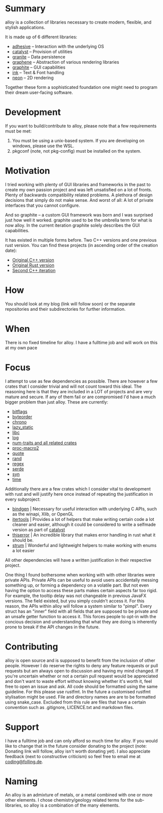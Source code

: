 # Summary
alloy is a collection of libraries necessary to create modern, flexible, and stylish applications.

It is made up of 6 different libraries:
- [adhesive](https://github.com/Folling/adhesive) – Interaction with the underlying OS
- [catalyst](https://github.com/Folling/catalyst) – Provision of utilities
- [granite](https://github.com/Folling/granite) – Data persistence
- [graphene](https://github.com/Folling/graphene) – Abstraction of various rendering libraries
- [graphite](https://github.com/Folling/graphite) – GUI capabilities
- [ink](https://github.com/Folling/ink) – Text & Font handling
- [neon](https://github.com/Folling/neon) – 2D rendering

Together these form a sophisticated foundation one might need to program their dream user-facing software.

# Development
If you want to build/contribute to alloy, please note that a few requirements must be met:
1. You must be using a unix-based system. If you are developing on windows, please use the WSL.
2. pkgconf (note, not pkg-config) must be installed on the system.

# Motivation
I tried working with plenty of GUI libraries and frameworks in the past to create my own passion project 
and was left unsatisfied on a lot of fronts.
Plenty of backwards compatibility related problems. A plethora of design decisions that simply do not make sense.
And worst of all: A lot of private interfaces that you cannot configure.

And so graphite – a custom GUI framework was born and I was surprised just how well it worked.
graphite used to be the umbrella term for what is now alloy. In the current iteration graphite solely describes the GUI capabilities.

It has existed in multiple forms before. Two C++ versions and one previous rust version. 
You can find these projects (in ascending order of the creation date):
- [Original C++ version](https://memleak.eu/Folling/graphite)
- [Original Rust version](https://memleak.eu/Folling/graphite-rs)
- [Second C++ iteration](https://memleak.eu/Folling/graphite-CPP-v2)

# How
You should look at my blog (link will follow soon) or the separate repositories and their subdirectories for further information.

# When
There is no fixed timeline for alloy. I have a fulltime job and will work on this at my own pace

# Focus
I attempt to use as few dependencies as possible. There are however a few crates that I consider trivial and will not 
count toward this ideal. 
The reasoning here is that they are included in a LOT of projects and are very mature and secure. If any of them fail or are compromised
I'd have a much bigger problem than just alloy.
These are currently:
- [bitflags](https://crates.io/crates/bitflags)
- [byteorder](https://crates.io/crates/byteorder)
- [chrono](https://crates.io/crates/chrono)
- [lazy_static](https://crates.io/crates/lazy_static)
- [libc](https://crates.io/crates/libc)
- [log](https://crates.io/crates/log)
- [num-traits and all related crates](https://crates.io/crates/num-traits)
- [proc-macro2](https://crates.io/crates/proc-macro2)
- [quote](https://crates.io/crates/quote)
- [rand](https://crates.io/crates/rand)
- [regex](https://crates.io/crates/regex)
- [serde](https://crates.io/crates/serde)
- [syn](https://crates.io/crates/syn)
- [time](https://crates.io/crates/time)

Additionally there are a few crates which I consider vital to development with rust and will justify here once instead of
repeating the justification in every subproject:
- [bindgen](https://crates.io/crates/bindgen) | Necessary for useful interaction with underlying C APIs, such as the winapi, Xlib, or OpenGL
- [itertools](https://crates.io/crates/itertools) | Provides a lot of helpers that make writing certain code a lot cleaner and easier, although it could be considered to write a selfmade version as part of [catalyst](https://github.com/Folling/catalyst)
- [thiserror](https://crates.io/crates/thiserror) | An incredible library that makes error handling in rust what it should be.
- [strum](https://crates.io/crates/strum) | Wonderful and lightweight helpers to make working with enums a lot easier

All other dependencies will have a written justification in their respective project.

One thing I found bothersome when working with with other libraries were private APIs.
Private APIs can be useful to avoid users accidentally messing something up, or forming a dependency on a volatile part.
But not even having the option to access these parts makes certain aspects far too rigid.
For example, the tooltip delay was not changeable in previous JavaFX versions. The field existed, but you simply couldn't access it.
For this reason, the APIs within alloy will follow a system similar to "pimpl". Every struct has an "inner" field with all fields that are supposed to be private and an unsafe getter function to access it. This forces people to opt-in with the concious decision and understanding that what they are doing is inherently prone to break if the API changes in the future.

# Contributing
alloy is open source and is supposed to benefit from the inclusion of other people. 
However I do reserve the rights to deny any feature requests or pull requests but am always open to discussion and having my mind changed. 
If you're uncertain whether or not a certain pull request would be appreciated and don't want to waste effort without knowing whether it's worth it, feel free to open an issue and ask. 
All code should be formatted using the same guideline. For this please use rustfmt. In the future a customised rustfmt stylisation might be used.
File and directory names are are to be formatted using snake_case. Excluded from this rule are files that have a certain convention such as .gitignore, LICENCE.txt and markdown files.

# Support
I have a fulltime job and can only afford so much time for alloy. If you would like to change that in the future consider donating to the project (note: Donating link will follow, alloy isn't worth donating yet). I also appreciate feedback (next to constructive criticism) so feel free to email me at coding@folling.de. 

# Naming
An alloy is an admixture of metals, or a metal combined with one or more other elements. 
I chose chemistry/geology related terms for the sub-libraries, so alloy is a combination of the many elements.
